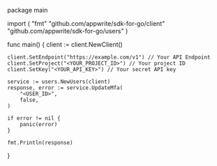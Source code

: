 package main

import (
    "fmt"
    "github.com/appwrite/sdk-for-go/client"
    "github.com/appwrite/sdk-for-go/users"
)

func main() {
    client := client.NewClient()

    client.SetEndpoint("https://example.com/v1") // Your API Endpoint
    client.SetProject("<YOUR_PROJECT_ID>") // Your project ID
    client.SetKey("<YOUR_API_KEY>") // Your secret API key

    service := users.NewUsers(client)
    response, error := service.UpdateMfa(
        "<USER_ID>",
        false,
    )

    if error != nil {
        panic(error)
    }

    fmt.Println(response)
}
